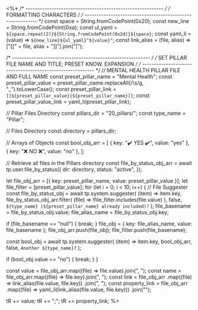 <%*
/* ---------------------------------------------------------- */
/*                    FORMATTING CHARACTERS                   */
/* ---------------------------------------------------------- */
const space = String.fromCodePoint(0x20);
const new_line = String.fromCodePoint(0xa);
const ul_yaml = `${space.repeat(2)}${String.fromCodePoint(0x2d)}${space}`;
const yaml_li = (value) => `${new_line}${ul_yaml}"${value}"`;
const link_alias = (file, alias) => ["[[" + file, alias + "]]"].join("|");

/* ---------------------------------------------------------- */
/*   SET PILLAR FILE NAME AND TITLE; PRESET KNOW. EXPANSION   */
/* ---------------------------------------------------------- */
// MENTAL HEALTH PILLAR FILE AND FULL NAME
const preset_pillar_name = "Mental Health";
const preset_pillar_value = preset_pillar_name.replaceAll(/\s/g, "_").toLowerCase();
const preset_pillar_link = `[[${preset_pillar_value}|${preset_pillar_name}]]`;
const preset_pillar_value_link = yaml_li(preset_pillar_link);

// Pillar Files Directory
const pillars_dir = "20_pillars/";
const type_name = "Pillar";

// Files Directory
const directory = pillars_dir;

// Arrays of Objects
const bool_obj_arr = [
  { key: "✔️ YES ✔️", value: "yes" },
  { key: "❌ NO ❌", value: "no" },
];

// Retrieve all files in the Pillars directory
const file_by_status_obj_arr = await tp.user.file_by_status({
  dir: directory,
  status: "active",
});

let file_obj_arr = [{ key: preset_pillar_name, value: preset_pillar_value }];
let file_filter = [preset_pillar_value];
for (let i = 0; i < 10; i++) {
  // File Suggester
  const file_by_status_obj = await tp.system.suggester(
    (item) => item.key,
    file_by_status_obj_arr.filter(
      (file) => !file_filter.includes(file.value)
    ),
    false,
    `${type_name} (${preset_pillar_name} already included)?`
  );
  file_basename = file_by_status_obj.value;
  file_alias_name = file_by_status_obj.key;
  
  if (file_basename == "null") {
    break;
  }
  file_obj = { key: file_alias_name, value: file_basename };
  file_obj_arr.push(file_obj);
  file_filter.push(file_basename);

  const bool_obj = await tp.system.suggester(
    (item) => item.key,
    bool_obj_arr,
    false,
    `Another ${type_name}?`
  );
  
  if (bool_obj.value == "no") {
    break;
  }
}

const value = file_obj_arr.map((file) => file.value).join(", ");
const name = file_obj_arr.map((file) => file.key).join(", ");
const link = file_obj_arr
  .map((file) => link_alias(file.value, file.key))
  .join(", ");
const property_link = file_obj_arr
  .map((file) => yaml_li(link_alias(file.value, file.key)))
  .join("");

tR += value;
tR += ";";
tR += property_link;
%>